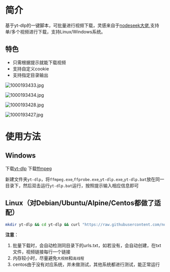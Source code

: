 # 简介
基于yt-dlp的一键脚本，可批量进行视频下载，灵感来自于[nodeseek大佬](https://www.nodeseek.com/post-334093-2#15),支持单/多个视频进行下载，支持Linux/Windows系统。
## 特色
- 只需根据提示就能下载视频
- 支持自定义cookie
- 支持指定目录输出

![1000193433.jpg](https://img.cccd.cloudns.be/file/1746720584399_1000193433.jpg)

![1000193434.jpg](https://img.cccd.cloudns.be/file/1746720581006_1000193434.jpg)

![1000193428.jpg](https://img.cccd.cloudns.be/file/1746720588978_1000193428.jpg)

![1000193427.jpg](https://img.cccd.cloudns.be/file/1746720587272_1000193427.jpg)


# 使用方法
## Windows
下载[yt-dlp](https://github.com/yt-dlp/yt-dlp)
下载[ffmpeg](https://www.gyan.dev/ffmpeg/builds/ffmpeg-git-full.7z)

新建文件夹`yt-dlp`，将`ffmpeg.exe`,`ffprobe.exe`,`yt-dlp.exe`,`yt-dlp.bat`放在同一目录下，然后双击运行`yt-dlp.bat`运行，按照提示输入相应信息即可

## Linux（对Debian/Ubuntu/Alpine/Centos都做了适配）

```sh
mkdir yt-dlp && cd yt-dlp && curl "https://raw.githubusercontent.com/nodeloc666/yt-dlp-script/refs/heads/main/yt-dlp.sh" -o yt-dlp.sh && bash yt-dlp.sh
```


**注意**：
1. 批量下载时，会自动检测同目录下的urls.txt，如若没有，会自动创建，在txt文件，视频链接每行一个链接
2. 内存较小时，尽量避免`大视频`和`高线程`
3. centos由于没有对应系统，并未做测试，其他系统都进行测试，能正常运行
